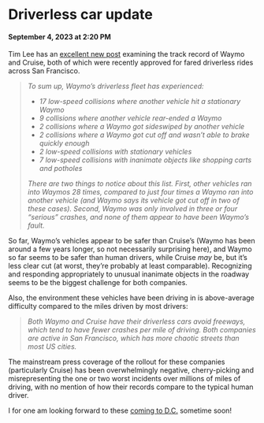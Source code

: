 # Driverless car update
#### September 4, 2023 at 2:20 PM

Tim Lee has an [excellent new post](https://www.understandingai.org/p/driverless-cars-may-already-be-safer) examining the track record of Waymo and Cruise, both of which were recently approved for fared driverless rides across San Francisco. 

> *To sum up, Waymo’s driverless fleet has experienced:*
> 
> - *17 low-speed collisions where another vehicle hit a stationary Waymo*
> - *9 collisions where another vehicle rear-ended a Waymo*
> - *2 collisions where a Waymo got sideswiped by another vehicle*
> - *2 collisions where a Waymo got cut off and wasn’t able to brake quickly enough*
> - *2 low-speed collisions with stationary vehicles*
> - *7 low-speed collisions with inanimate objects like shopping carts and potholes*
> 
> *There are two things to notice about this list. First, other vehicles ran into Waymos 28 times, compared to just four times a Waymo ran into another vehicle (and Waymo says its vehicle got cut off in two of these cases). Second, Waymo was only involved in three or four “serious” crashes, and none of them appear to have been Waymo’s fault.*

So far, Waymo’s vehicles appear to be safer than Cruise’s (Waymo has been around a few years longer, so not necessarily surprising here), and Waymo so far seems to be safer than human drivers, while Cruise *may* be, but it’s less clear cut (at worst, they’re probably at least comparable). Recognizing and responding appropriately to unusual inanimate objects in the roadway seems to be the biggest challenge for both companies.

Also, the environment these vehicles have been driving in is above-average difficulty compared to the miles driven by most drivers:

> *Both Waymo and Cruise have their driverless cars avoid freeways, which tend to have fewer crashes per mile of driving. Both companies are active in San Francisco, which has more chaotic streets than most US cities.*

The mainstream press coverage of the rollout for these companies (particularly Cruise) has been overwhelmingly negative, cherry-picking and misrepresenting the one or two worst incidents over millions of miles of driving, with no mention of how their records compare to the typical human driver. 

I for one am looking forward to these [coming to D.C.](https://techcrunch.com/2023/08/28/cruise-is-bringing-its-robotaxis-to-seattle-and-washington-dc/) sometime soon!